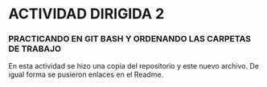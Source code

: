 # ACTIVIDAD DIRIGIDA 2
### PRACTICANDO EN GIT BASH Y ORDENANDO LAS CARPETAS DE TRABAJO

En esta actividad se  hizo una copia del repositorio y este nuevo archivo. De igual forma se pusieron enlaces en el Readme.



